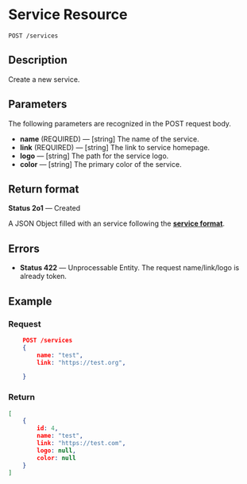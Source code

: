 # Service Resource

    POST /services

## Description

Create a new service.

## Parameters

The following parameters are recognized in the POST request body.

- **name** (REQUIRED) — [string] The name of the service.
- **link** (REQUIRED) — [string] The link to service homepage.
- **logo** — [string] The path for the service logo.
- **color** — [string] The primary color of the service.

## Return format

**Status 2o1** — Created

A JSON Object filled with an service following the **[service format][]**.

## Errors

- **Status 422** — Unprocessable Entity. The request name/link/logo is already token.

## Example

### **Request**

``` json
    POST /services
    {
        name: "test",
        link: "https://test.org",

    }
```

### **Return**

``` json
[
    {
        id: 4,
        name: "test",
        link: "https://test.com",
        logo: null,
        color: null
    }
]
```

[service format]: ../../formats.md#short-format-service
